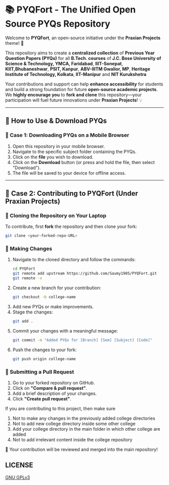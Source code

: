 # 📚 PYQFort - The Unified Open Source PYQs Repository

Welcome to **PYQFort**, an open-source initiative under the **Praxian Projects** theme! 🚀

This repository aims to create a **centralized collection** of **Previous Year Question Papers (PYQs)** for all **B.Tech. courses** of **J.C. Bose University of Science & Technology, YMCA, Faridabad**, **IIIT-Sonepat**, **KIIT,Bhubaneshwar**, **PSIT, Kanpur**, **ABV-IIITM Gwalior, MP**, **Heritage Institute of Technology, Kolkata**, **IIT-Manipur** and **NIT Kurukshetra**

Your contributions and support can help **enhance accessibility** for students and build a strong foundation for future **open-source academic projects**. We **highly encourage you** to **fork and clone** this repository—your participation will fuel future innovations under **Praxian Projects**! 💡

---

## 🔽 How to Use & Download PYQs

### 📱 Case 1: Downloading PYQs on a Mobile Browser
1. Open this repository in your mobile browser.
2. Navigate to the specific subject folder containing the PYQs.
3. Click on the **file** you wish to download.
4. Click on the **Download** button (or press and hold the file, then select "Download").
5. The file will be saved to your device for offline access.

---
## 🌟 Case 2: Contributing to PYQFort (Under Praxian Projects)

### 🔄 Cloning the Repository on Your Laptop
To contribute, first **fork** the repository and then clone your fork:
```sh
git clone <your-forked-repo-URL>
```

### 📂 Making Changes
1. Navigate to the cloned directory and follow the commands:
   ```sh
   cd PYQFort
   git remote add upstream https://github.com/Saumy1905/PYQFort.git
   git remote -v
   ```
2. Create a new branch for your contribution:
   ```sh
   git checkout -b college-name
   ```
3. Add new PYQs or make improvements.
4. Stage the changes:
   ```sh
   git add .
   ```
5. Commit your changes with a meaningful message:
   ```sh
   git commit -m "Added PYQs for [Branch] [Sem] [Subject] [Code]"
   ```
6. Push the changes to your fork:
   ```sh
   git push origin college-name
   ```

### 🔄 Submitting a Pull Request
1. Go to your forked repository on GitHub.
2. Click on **"Compare & pull request"**.
3. Add a brief description of your changes.
4. Click **"Create pull request"**.

If you are contributing to this project, then make sure 

1. Not to make any changes in the previously added college directories
2. Not to add new college directory inside some other college
3. Add your college directory in the main folder in which other college are added
4. Not to add irrelevant content inside the college repository

🚀 Your contribution will be reviewed and merged into the main repository!

## LICENSE

[GNU GPLv3](LICENSE)

